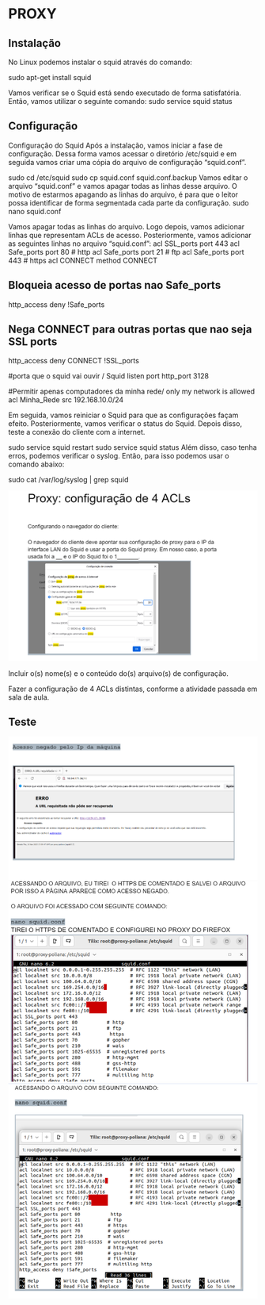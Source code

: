 # PROXY

## Instalação
No Linux podemos instalar o squid através do comando:

sudo apt-get install squid

Vamos verificar se o Squid está sendo executado de forma satisfatória. Então, vamos utilizar o seguinte comando: 
sudo service squid status


## Configuração
Configuração do Squid
Após a instalação, vamos iniciar a fase de configuração. Dessa forma vamos acessar o diretório  /etc/squid e em seguida vamos criar uma cópia do arquivo de configuração “squid.conf”.

sudo cd /etc/squid 
sudo cp squid.conf squid.conf.backup
Vamos editar o arquivo “squid.conf” e vamos apagar todas as linhas desse arquivo. O motivo de estarmos apagando as linhas do arquivo, é para que o leitor possa identificar de forma segmentada cada parte da configuração.
sudo nano squid.conf

Vamos apagar todas as linhas do arquivo. Logo depois, vamos adicionar linhas que representam ACLs de acesso.
Posteriormente, vamos adicionar as seguintes linhas no arquivo “squid.conf”:
acl SSL_ports port 443
acl Safe_ports port 80 # http
acl Safe_ports port 21 # ftp
acl Safe_ports port 443 # https
acl CONNECT method CONNECT
## Bloqueia acesso de portas nao Safe_ports
http_access deny !Safe_ports

## Nega CONNECT para outras portas que nao seja SSL ports
http_access deny CONNECT !SSL_ports

#porta que o squid vai ouvir / Squid listen port
http_port 3128

#Permitir apenas computadores da minha rede/ only my network is allowed
acl Minha_Rede src 192.168.10.0/24

Em seguida, vamos reiniciar o Squid para que as configurações façam efeito. Posteriormente, vamos verificar o status do Squid. Depois disso, teste a conexão do cliente com a internet.

sudo service squid restart
sudo service squid status
Além disso, caso tenha erros, podemos verificar o syslog. Então, para isso podemos usar o comando abaixo:

sudo cat /var/log/syslog | grep squid

![Configurar](https://github.com/PolianaR/asa-2023-2-2bim/blob/main/proxy1.png)

Incluir o(s) nome(s) e o conteúdo do(s) arquivo(s) de configuração.

Fazer a configuração de 4 ACLs distintas, conforme a atividade passada em sala de aula.

## Teste
![Acesso Negado](https://github.com/PolianaR/asa-2023-2-2bim/blob/main/acessoneg1.png)
![Acesso negado2](https://github.com/PolianaR/asa-2023-2-2bim/blob/main/negado2.png)
![Arquivo squid](https://github.com/PolianaR/asa-2023-2-2bim/blob/main/squid.conf.png)

